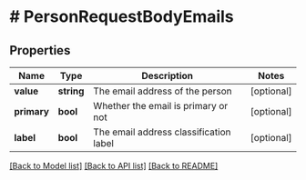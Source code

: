 # # PersonRequestBodyEmails

## Properties

Name | Type | Description | Notes
------------ | ------------- | ------------- | -------------
**value** | **string** | The email address of the person | [optional]
**primary** | **bool** | Whether the email is primary or not | [optional]
**label** | **bool** | The email address classification label | [optional]

[[Back to Model list]](../README.md#documentation-for-models) [[Back to API list]](../README.md#documentation-for-api-endpoints) [[Back to README]](../README.md)
